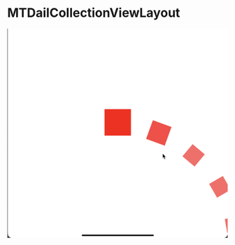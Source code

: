 # MTDailCollectionViewLayout

![avatar](https://github.com/Superdaren/MTDailCollectionViewLayout/blob/master/MTDailCollectionViewLayoutTest/H7yI7Nl93Z.gif)
